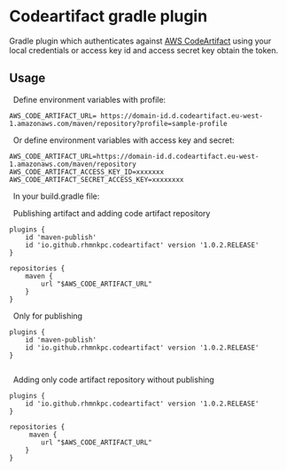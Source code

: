 # Codeartifact gradle plugin

Gradle plugin which authenticates against [AWS CodeArtifact](https://aws.amazon.com/es/codeartifact/) using your local credentials or access key id and access secret key obtain
the token.
## Usage
`
`Define environment variables with profile:

```
AWS_CODE_ARTIFACT_URL= https://domain-id.d.codeartifact.eu-west-1.amazonaws.com/maven/repository?profile=sample-profile
```

`
`Or define environment variables with access key and secret:

```
AWS_CODE_ARTIFACT_URL=https://domain-id.d.codeartifact.eu-west-1.amazonaws.com/maven/repository
AWS_CODE_ARTIFACT_ACCESS_KEY_ID=xxxxxxx
AWS_CODE_ARTIFACT_SECRET_ACCESS_KEY=xxxxxxxx

```

`
`In your build.gradle file:

`
`Publishing artifact and adding code artifact repository
```
plugins {
    id 'maven-publish'
    id 'io.github.rhmnkpc.codeartifact' version '1.0.2.RELEASE'
}

repositories {
    maven {
        url "$AWS_CODE_ARTIFACT_URL"
    }
}

```

`
`Only for publishing
```
plugins {
    id 'maven-publish'
    id 'io.github.rhmnkpc.codeartifact' version '1.0.2.RELEASE'
}


```

`
`Adding only code artifact repository without publishing
```
plugins {
    id 'io.github.rhmnkpc.codeartifact' version '1.0.2.RELEASE'
}

repositories {
     maven {
        url "$AWS_CODE_ARTIFACT_URL"
    }
}

```